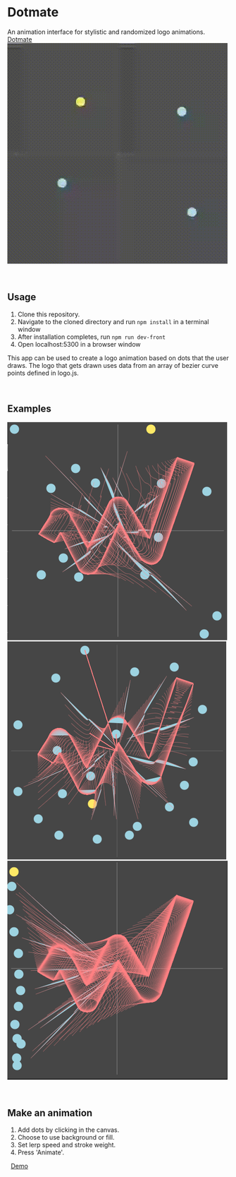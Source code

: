 # Dotmate
An animation interface for stylistic and randomized logo animations.
<a href="https://dotmate.herokuapp.com/" target="_blank">Dotmate</a>
![alt text](./public/img/animation.gif)

&nbsp;
## Usage
1. Clone this repository.
2. Navigate to the cloned directory and run `npm install` in a terminal window
3. After installation completes, run `npm run dev-front`
4. Open localhost:5300 in a browser window

This app can be used to create a logo animation based on dots that the user draws.
The logo that gets drawn uses data from an array of bezier curve points defined in logo.js.

&nbsp;
## Examples
![alt text](./public/img/logo-drawing-1.png)
![alt text](./public/img/logo-drawing-2.png)
![alt text](./public/img/logo-drawing-3.png)

&nbsp;
## Make an animation
1. Add dots by clicking in the canvas.
2. Choose to use background or fill.
3. Set lerp speed and stroke weight.
4. Press 'Animate'.

&nbsp;
<a href="https://youtu.be/KZo1nunNM_k" target="_blank">Demo</a>
